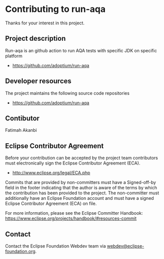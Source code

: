 # Contributing to run-aqa

Thanks for your interest in this project.

## Project description

Run-aqa is an github action to run AQA tests with specific JDK on specific platform

* https://github.com/adoptium/run-aqa

## Developer resources

The project maintains the following source code repositories

* https://github.com/adoptium/run-aqa

## Contibutor
Fatimah Akanbi

## Eclipse Contributor Agreement

Before your contribution can be accepted by the project team contributors must
electronically sign the Eclipse Contributor Agreement (ECA).

* http://www.eclipse.org/legal/ECA.php

Commits that are provided by non-committers must have a Signed-off-by field in
the footer indicating that the author is aware of the terms by which the
contribution has been provided to the project. The non-committer must
additionally have an Eclipse Foundation account and must have a signed Eclipse
Contributor Agreement (ECA) on file.

For more information, please see the Eclipse Committer Handbook:
https://www.eclipse.org/projects/handbook/#resources-commit

## Contact

Contact the Eclipse Foundation Webdev team via webdev@eclipse-foundation.org.
